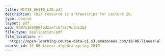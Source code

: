 ```yaml
---
title: MIT18_06S10_L28.pdf
description: This resource is a transcript for Lecture 28.
type: course
layout: pdf
uid: 9697b309089fad2aefcbf5779c5bc3b2
file_type: application/pdf
file_location: >-
  https://open-learning-course-data-ci.s3.amazonaws.com/18-06-linear-algebra-spring-2010/9697b309089fad2aefcbf5779c5bc3b2_MIT18_06S10_L28.pdf
course_id: 18-06-linear-algebra-spring-2010
---
```

